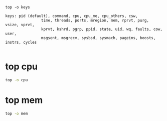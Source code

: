 <!-- TITLE: Top -->

 

```text
top -o keys

keys: pid (default), command, cpu, cpu_me, cpu_others, csw,
				time, threads, ports, mregion, mem, rprvt, purg, vsize, vprvt,
				kprvt, kshrd, pgrp, ppid, state, uid, wq, faults, cow, user,
				msgsent, msgrecv, sysbsd, sysmach, pageins, boosts, instrs, cycles
				
```

# top cpu
```sh
top -o cpu
```


# top mem
```sh
top -o mem
```
